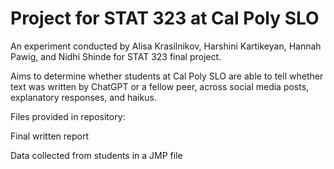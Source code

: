 # Project for STAT 323 at Cal Poly SLO

An experiment conducted by Alisa Krasilnikov, Harshini Kartikeyan, Hannah Pawig, and Nidhi Shinde for STAT 323 final project. 

Aims to determine whether students at Cal Poly SLO are able to tell whether text was written by ChatGPT or a fellow peer, across 
social media posts, explanatory responses, and haikus.

Files provided in repository:

Final written report

Data collected from students in a JMP file
